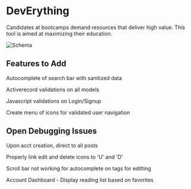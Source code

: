 DevErything
===========

Candidates at bootcamps demand resources that deliver high value.  This tool is aimed at maximizing their education.


![Schema](http://i.imgur.com/uprLoIT.png)

## Features to Add

Autocomplete of search bar with sanitized data

Activerecord validations on all models

Javascript validations on Login/Signup

Create menu of icons for validated user navigation

## Open Debugging Issues

Upon acct creation, direct to all posts

Properly link edit and delete icons to 'U' and 'D'

Scroll bar not working for autocomplete on tags for editting

Account Dashboard - Display reading list based on favorites


